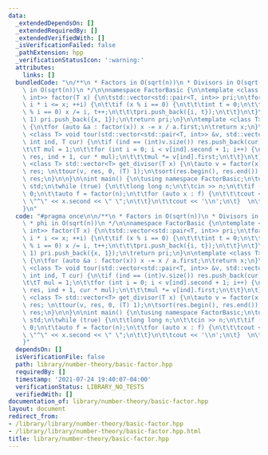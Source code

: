 ```yaml
---
data:
  _extendedDependsOn: []
  _extendedRequiredBy: []
  _extendedVerifiedWith: []
  _isVerificationFailed: false
  _pathExtension: hpp
  _verificationStatusIcon: ':warning:'
  attributes:
    links: []
  bundledCode: "\n/**\n * Factors in O(sqrt(n))\n * Divisors in O(sqrt(n))\n * phi\
    \ in O(sqrt(n))\n */\n\nnamespace FactorBasic {\n\ntemplate <class T> std::vector<std::pair<T,\
    \ int>> factor(T x) {\n\tstd::vector<std::pair<T, int>> pri;\n\tfor (T i = 2;\
    \ i * i <= x; ++i) {\n\t\tif (x % i == 0) {\n\t\t\tint t = 0;\n\t\t\twhile (x\
    \ % i == 0) x /= i, t++;\n\t\t\tpri.push_back({i, t});\n\t\t}\n\t}\n\tif (x >\
    \ 1) pri.push_back({x, 1});\n\treturn pri;\n}\n\ntemplate <class T> T phi(T x)\
    \ {\n\tfor (auto &a : factor(x)) x -= x / a.first;\n\treturn x;\n}\n\ntemplate\
    \ <class T> void tour(std::vector<std::pair<T, int>> &v, std::vector<T> &res,\
    \ int ind, T cur) {\n\tif (ind == (int)v.size()) res.push_back(cur);\n\telse {\n\
    \t\tT mul = 1;\n\t\tfor (int i = 0; i < v[ind].second + 1; i++) {\n\t\t\ttour(v,\
    \ res, ind + 1, cur * mul);\n\t\t\tmul *= v[ind].first;\n\t\t}\n\t}\n}\n\ntemplate\
    \ <class T> std::vector<T> get_divisor(T x) {\n\tauto v = factor(x);\n\tstd::vector<T>\
    \ res; \n\ttour(v, res, 0, (T) 1);\n\tsort(res.begin(), res.end());\n\treturn\
    \ res;\n}\n\n}\n\nint main() {\n\tusing namespace FactorBasic;\n\tusing namespace\
    \ std;\n\twhile (true) {\n\t\tlong long n;\n\t\tcin >> n;\n\t\tif (n == 0) return\
    \ 0;\n\t\tauto f = factor(n);\n\t\tfor (auto x : f) {\n\t\t\tcout << x.first <<\
    \ \"^\" << x.second << \" \";\n\t\t}\n\t\tcout << '\\n';\n\t}  \n\treturn 0;\n\
    }\n"
  code: "#pragma once\n\n/**\n * Factors in O(sqrt(n))\n * Divisors in O(sqrt(n))\n\
    \ * phi in O(sqrt(n))\n */\n\nnamespace FactorBasic {\n\ntemplate <class T> std::vector<std::pair<T,\
    \ int>> factor(T x) {\n\tstd::vector<std::pair<T, int>> pri;\n\tfor (T i = 2;\
    \ i * i <= x; ++i) {\n\t\tif (x % i == 0) {\n\t\t\tint t = 0;\n\t\t\twhile (x\
    \ % i == 0) x /= i, t++;\n\t\t\tpri.push_back({i, t});\n\t\t}\n\t}\n\tif (x >\
    \ 1) pri.push_back({x, 1});\n\treturn pri;\n}\n\ntemplate <class T> T phi(T x)\
    \ {\n\tfor (auto &a : factor(x)) x -= x / a.first;\n\treturn x;\n}\n\ntemplate\
    \ <class T> void tour(std::vector<std::pair<T, int>> &v, std::vector<T> &res,\
    \ int ind, T cur) {\n\tif (ind == (int)v.size()) res.push_back(cur);\n\telse {\n\
    \t\tT mul = 1;\n\t\tfor (int i = 0; i < v[ind].second + 1; i++) {\n\t\t\ttour(v,\
    \ res, ind + 1, cur * mul);\n\t\t\tmul *= v[ind].first;\n\t\t}\n\t}\n}\n\ntemplate\
    \ <class T> std::vector<T> get_divisor(T x) {\n\tauto v = factor(x);\n\tstd::vector<T>\
    \ res; \n\ttour(v, res, 0, (T) 1);\n\tsort(res.begin(), res.end());\n\treturn\
    \ res;\n}\n\n}\n\nint main() {\n\tusing namespace FactorBasic;\n\tusing namespace\
    \ std;\n\twhile (true) {\n\t\tlong long n;\n\t\tcin >> n;\n\t\tif (n == 0) return\
    \ 0;\n\t\tauto f = factor(n);\n\t\tfor (auto x : f) {\n\t\t\tcout << x.first <<\
    \ \"^\" << x.second << \" \";\n\t\t}\n\t\tcout << '\\n';\n\t}  \n\treturn 0;\n\
    }"
  dependsOn: []
  isVerificationFile: false
  path: library/number-theory/basic-factor.hpp
  requiredBy: []
  timestamp: '2021-07-24 19:40:07-04:00'
  verificationStatus: LIBRARY_NO_TESTS
  verifiedWith: []
documentation_of: library/number-theory/basic-factor.hpp
layout: document
redirect_from:
- /library/library/number-theory/basic-factor.hpp
- /library/library/number-theory/basic-factor.hpp.html
title: library/number-theory/basic-factor.hpp
---
```

